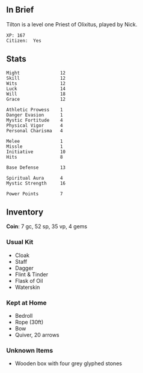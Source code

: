 
## In Brief

Tilton is a level one Priest of Olixitus, played by Nick.

    XP: 167
    Citizen:  Yes

## Stats

    Might               12
    Skill               12
    Wits                12
    Luck                14
    Will                18
    Grace               12

    Athletic Prowess    1
    Danger Evasion      1
    Mystic Fortitude    4
    Physical Vigor      4
    Personal Charisma   4

    Melee               1
    Missle              1
    Initiative          10
    Hits                8

    Base Defense        13

    Spiritual Aura      4
    Mystic Strength     16

    Power Points        7

## Inventory

**Coin**: 7 gc, 52 sp, 35 vp, 4 gems

### Usual Kit

* Cloak
* Staff
* Dagger
* Flint & Tinder
* Flask of Oil
* Waterskin

### Kept at Home

* Bedroll
* Rope (30ft)
* Bow
* Quiver, 20 arrows

### Unknown Items
* Wooden box with four grey glyphed stones

